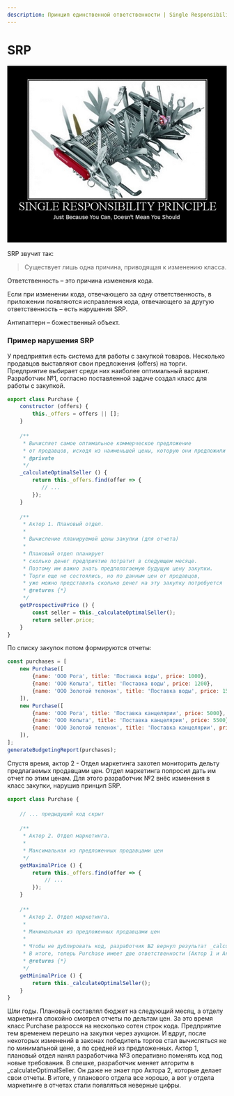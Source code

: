 ```yaml
---
description: Принцип единственной ответственности | Single Responsibility Principe | SRP
---
```


# SRP

![&#x41F;&#x440;&#x438;&#x43D;&#x446;&#x438;&#x43F; &#x435;&#x434;&#x438;&#x43D;&#x441;&#x442;&#x432;&#x435;&#x43D;&#x43D;&#x43E;&#x439; &#x43E;&#x442;&#x432;&#x435;&#x442;&#x441;&#x442;&#x432;&#x435;&#x43D;&#x43D;&#x43E;&#x441;&#x442;&#x438;](.gitbook/assets/image%20%281%29.png)

 SRP звучит так:

> Существует лишь одна причина, приводящая к изменению класса.

Ответственность – это причина изменения кода.

Если при изменении кода, отвечающего за одну ответственность, в приложении появляются исправления кода, отвечающего за другую ответственность – есть нарушения SRP.

Антипаттерн – божественный объект.

### Пример нарушения SRP

У предприятия есть система для работы с закупкой товаров. Несколько продавцов выставляют свои предложения \(offers\) на торги. Предприятие выбирает среди них наиболее оптимальный вариант. Разработчик №1, согласно поставленной задаче создал класс для работы с закупкой.

```javascript
export class Purchase {
    constructor (offers) {
        this._offers = offers || [];
    }

    /**
     * Вычисляет самое оптимальное коммерческое предложение
     * от продавцов, исходя из наименьшей цены, которую они предложили
     * @private
     */
    _calculateOptimalSeller () {
        return this._offers.find(offer => {
           // ...
        });
    }

    /**
     * Актор 1. Плановый отдел.
     *
     * Вычисление планируемой цены закупки (для отчета)
     *
     * Плановый отдел планирует
     * сколько денег предприятие потратит в следующем месяце.
     * Поэтому им важно знать предполагаемую будущую цену закупки.
     * Торги еще не состоялись, но по данным цен от продавцов,
     * уже можно представить сколько денег на эту закупку потребуется
     * @returns {*}
     */
    getProspectivePrice () {
        const seller = this._calculateOptimalSeller();
        return seller.price;
    }
}
```

По списку закупок потом формируются отчеты:

```javascript
const purchases = [
    new Purchase([
        {name: 'ООО Рога', title: 'Поставка воды', price: 1000},
        {name: 'ООО Копыта', title: 'Поставка воды', price: 1200},
        {name: 'ООО Золотой теленок', title: 'Поставка воды', price: 1500},
    ]),
    new Purchase([
        {name: 'ООО Рога', title: 'Поставка канцелярии', price: 5000},
        {name: 'ООО Копыта', title: 'Поставка канцелярии', price: 5500},
        {name: 'ООО Золотой теленок', title: 'Поставка канцелярии', price: 5800},
    ]),
];
generateBudgetingReport(purchases);
```

Спустя время, актор 2 - Отдел маркетинга захотел мониторить дельту предлагаемых продавцами цен. Отдел маркетинга попросил дать им отчет по этим ценам. Для этого разработчик №2 внёс изменения в класс закупки, нарушив принцип SRP.

```javascript
export class Purchase {
    
    // ... предыдущий код скрыт

    /**
     * Актор 2. Отдел маркетинга.
     *
     * Максимальная из предложенных продавцами цен
     */
    getMaximalPrice () {
        return this._offers.find(offer => {
            // ...
        });
    }

    /**
     * Актор 2. Отдел маркетинга.
     *
     * Минимальная из предложенных продавцами цен
     *
     * Чтобы не дублировать код, разработчик №2 вернул результат _calculateOptimalSeller
     * В итоге, теперь Purchase имеет две ответственности (Актор 1 и Актор 2)
     * @returns {*}
     */
    getMinimalPrice () {
        return this._calculateOptimalSeller();
    }
}
```

Шли годы. Плановый составлял бюджет на следующий месяц, а отделу маркетинга спокойно смотрел отчеты по дельтам цен. За это время класс Purchase разросся на несколько сотен строк кода. Предприятие тем временем перешло на закупки через аукцион. И вдруг, после некоторых изменений в законах победитель торгов стал вычисляться не по минимальной цене, а по средней из предложенных. Актор 1, плановый отдел нанял разработчика №3 оперативно поменять код под новые требования. В спешке, разработчик меняет алгоритм в \_calculateOptimalSeller. Он даже не знает про Актора 2, которые делает свои отчеты. В итоге, у планового отдела все хорошо, а вот у отдела маркетинге в отчетах стали появляться неверные цифры.

